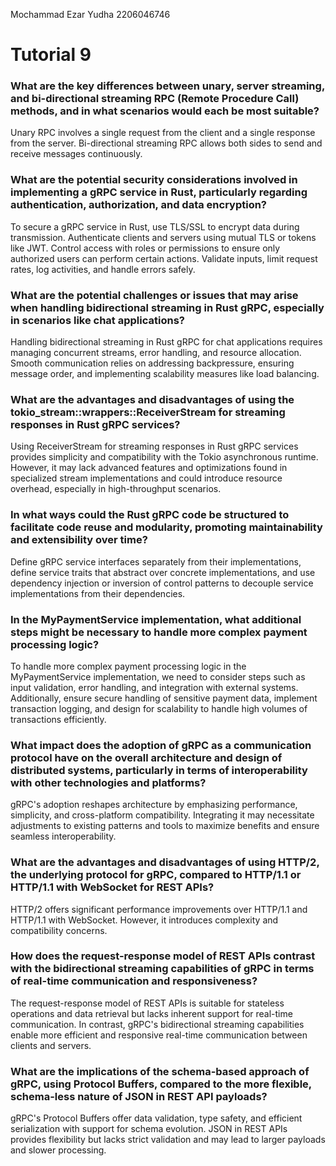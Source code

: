 Mochammad Ezar Yudha 2206046746

<h1>Tutorial 9</h1>
<h3>What are the key differences between unary, server streaming, and bi-directional streaming RPC (Remote Procedure Call) methods, and in what scenarios would each be most suitable?</h3>
Unary RPC involves a single request from the client and a single response from the server. Bi-directional streaming RPC allows both sides to send and receive messages continuously.

<h3>What are the potential security considerations involved in implementing a gRPC service in Rust, particularly regarding authentication, authorization, and data encryption?</h3>
To secure a gRPC service in Rust, use TLS/SSL to encrypt data during transmission. Authenticate clients and servers using mutual TLS or tokens like JWT. Control access with roles or permissions to ensure only authorized users can perform certain actions. Validate inputs, limit request rates, log activities, and handle errors safely.

<h3>What are the potential challenges or issues that may arise when handling bidirectional streaming in Rust gRPC, especially in scenarios like chat applications?</h3>
Handling bidirectional streaming in Rust gRPC for chat applications requires managing concurrent streams, error handling, and resource allocation. Smooth communication relies on addressing backpressure, ensuring message order, and implementing scalability measures like load balancing.

<h3>What are the advantages and disadvantages of using the tokio_stream::wrappers::ReceiverStream for streaming responses in Rust gRPC services?</h3>
Using ReceiverStream for streaming responses in Rust gRPC services provides simplicity and compatibility with the Tokio asynchronous runtime. However, it may lack advanced features and optimizations found in specialized stream implementations and could introduce resource overhead, especially in high-throughput scenarios.

<h3>In what ways could the Rust gRPC code be structured to facilitate code reuse and modularity, promoting maintainability and extensibility over time?</h3>
Define gRPC service interfaces separately from their implementations, define service traits that abstract over concrete implementations, and use dependency injection or inversion of control patterns to decouple service implementations from their dependencies.

<h3>In the MyPaymentService implementation, what additional steps might be necessary to handle more complex payment processing logic?</h3>
To handle more complex payment processing logic in the MyPaymentService implementation, we need to consider steps such as input validation, error handling, and integration with external systems. Additionally, ensure secure handling of sensitive payment data, implement transaction logging, and design for scalability to handle high volumes of transactions efficiently.

<h3>What impact does the adoption of gRPC as a communication protocol have on the overall architecture and design of distributed systems, particularly in terms of interoperability with other technologies and platforms?</h3>
gRPC's adoption reshapes architecture by emphasizing performance, simplicity, and cross-platform compatibility. Integrating it may necessitate adjustments to existing patterns and tools to maximize benefits and ensure seamless interoperability.

<h3>What are the advantages and disadvantages of using HTTP/2, the underlying protocol for gRPC, compared to HTTP/1.1 or HTTP/1.1 with WebSocket for REST APIs?</h3>
HTTP/2 offers significant performance improvements over HTTP/1.1 and HTTP/1.1 with WebSocket. However, it introduces complexity and compatibility concerns.

<h3>How does the request-response model of REST APIs contrast with the bidirectional streaming capabilities of gRPC in terms of real-time communication and responsiveness?</h3>
The request-response model of REST APIs is suitable for stateless operations and data retrieval but lacks inherent support for real-time communication. In contrast, gRPC's bidirectional streaming capabilities enable more efficient and responsive real-time communication between clients and servers.

<h3>What are the implications of the schema-based approach of gRPC, using Protocol Buffers, compared to the more flexible, schema-less nature of JSON in REST API payloads?</h3>
gRPC's Protocol Buffers offer data validation, type safety, and efficient serialization with support for schema evolution. JSON in REST APIs provides flexibility but lacks strict validation and may lead to larger payloads and slower processing.